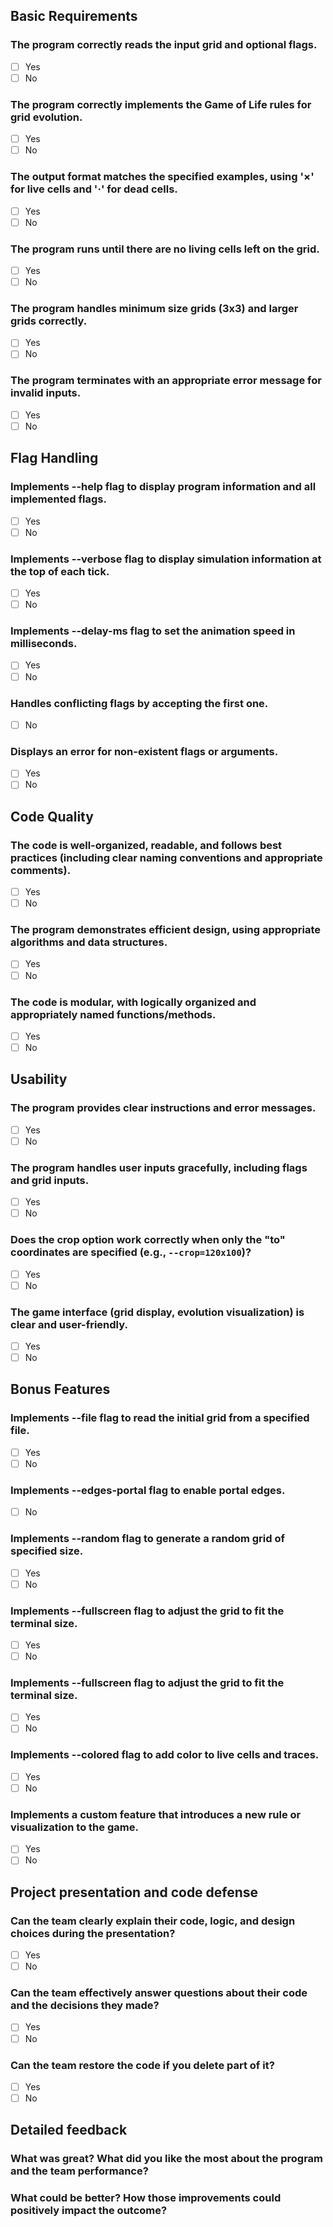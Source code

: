 ## Basic Requirements

### The program correctly reads the input grid and optional flags.
- [ ] Yes
- [ ] No

### The program correctly implements the Game of Life rules for grid evolution.
- [ ] Yes
- [ ] No

### The output format matches the specified examples, using '×' for live cells and '·' for dead cells.
- [ ] Yes
- [ ] No

### The program runs until there are no living cells left on the grid.
- [ ] Yes
- [ ] No

### The program handles minimum size grids (3x3) and larger grids correctly.
- [ ] Yes
- [ ] No

### The program terminates with an appropriate error message for invalid inputs.
- [ ] Yes
- [ ] No

## Flag Handling

### Implements --help flag to display program information and all implemented flags.
- [ ] Yes
- [ ] No

### Implements --verbose flag to display simulation information at the top of each tick.
- [ ] Yes
- [ ] No

### Implements --delay-ms flag to set the animation speed in milliseconds.
- [ ] Yes
- [ ] No

### Handles conflicting flags by accepting the first one.
- [ ] No

### Displays an error for non-existent flags or arguments.
- [ ] Yes
- [ ] No

## Code Quality

### The code is well-organized, readable, and follows best practices (including clear naming conventions and appropriate comments).
- [ ] Yes
- [ ] No

### The program demonstrates efficient design, using appropriate algorithms and data structures.
- [ ] Yes
- [ ] No

### The code is modular, with logically organized and appropriately named functions/methods.
- [ ] Yes
- [ ] No

## Usability

### The program provides clear instructions and error messages.
- [ ] Yes
- [ ] No

### The program handles user inputs gracefully, including flags and grid inputs.
- [ ] Yes
- [ ] No

### Does the crop option work correctly when only the "to" coordinates are specified (e.g., `--crop=120x100`)?
- [ ] Yes
- [ ] No

### The game interface (grid display, evolution visualization) is clear and user-friendly.
- [ ] Yes
- [ ] No

## Bonus Features

### Implements --file flag to read the initial grid from a specified file.
- [ ] Yes
- [ ] No

### Implements --edges-portal flag to enable portal edges.
- [ ] No

### Implements --random flag to generate a random grid of specified size.
- [ ] Yes
- [ ] No

### Implements --fullscreen flag to adjust the grid to fit the terminal size.
- [ ] Yes
- [ ] No

### Implements --fullscreen flag to adjust the grid to fit the terminal size.
- [ ] Yes
- [ ] No

### Implements --colored flag to add color to live cells and traces.
- [ ] Yes
- [ ] No

### Implements a custom feature that introduces a new rule or visualization to the game.
- [ ] Yes
- [ ] No

## Project presentation and code defense

### Can the team clearly explain their code, logic, and design choices during the presentation?
- [ ] Yes
- [ ] No

### Can the team effectively answer questions about their code and the decisions they made?
- [ ] Yes
- [ ] No

### Can the team restore the code if you delete part of it?
- [ ] Yes
- [ ] No

## Detailed feedback

### What was great? What did you like the most about the program and the team performance? 

### What could be better? How those improvements could positively impact the outcome?
